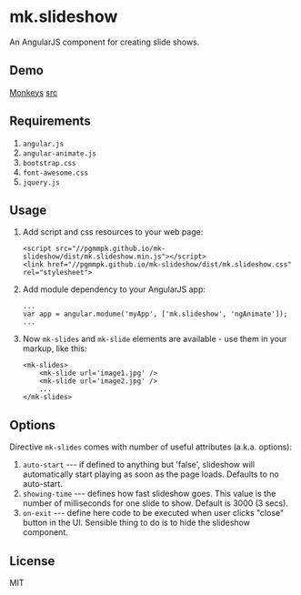 # mk.slideshow

An AngularJS component for creating slide shows.

## Demo

[Monkeys](http://pgmmpk.github.io/mk-slideshow/dist/sample1.html) [src](https://github.com/pgmmpk/mk-slideshow/blob/master/dist/sample1.html)

## Requirements

1. `angular.js`
2. `angular-animate.js`
3. `bootstrap.css`
4. `font-awesome.css`
5. `jquery.js`

## Usage

1. Add script and css resources to your web page:

	```
	<script src="//pgmmpk.github.io/mk-slideshow/dist/mk.slideshow.min.js"></script>
	<link href="//pgmmpk.github.io/mk-slideshow/dist/mk.slideshow.css" rel="stylesheet">
	```

2. Add module dependency to your AngularJS app:

	```
	...
	var app = angular.modume('myApp', ['mk.slideshow', 'ngAnimate']);
	...
	```

3. Now `mk-slides` and `mk-slide` elements are available - use them in your markup, like this:

	```
	<mk-slides>
		<mk-slide url='image1.jpg' />
		<mk-slide url='image2.jpg' />
		...
	</mk-slides>
	```

## Options

Directive `mk-slides` comes with number of useful attributes (a.k.a. options):

1. `auto-start`   --- if defined to anything but 'false', slideshow will automatically start playing as soon as the page loads. Defaults to no auto-start.
2. `showing-time` --- defines how fast slideshow goes. This value is the number of milliseconds for one slide to show. Default is 3000 (3 secs).
3. `on-exit`      --- define here code to be executed when user clicks "close" button in the UI. Sensible thing to do is to hide the slideshow component.

## License
MIT